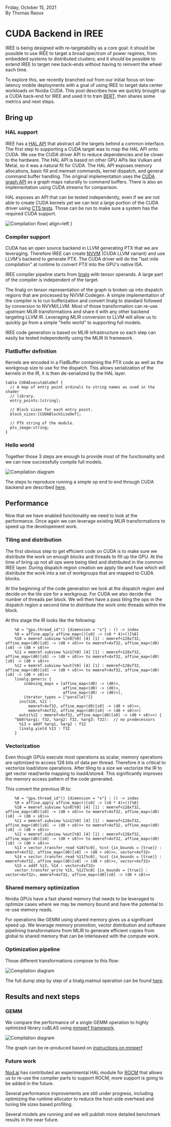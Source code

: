 
 Friday, October 15, 2021<br>
 By Thomas Raoux

# CUDA Backend in IREE

IREE is being designed with re-targetability as a core goal: it should be
possible to use IREE to target a broad spectrum of power regimes, from embedded
systems to distributed clusters; and it should be possible to extend IREE to
target new back-ends without having to reinvent the wheel each time. 

To explore this, we recently branched out from our initial focus on low-latency
mobile deployments with a goal of using IREE to target data center workloads on
Nvidia CUDA. This post describes how we quickly brought up a CUDA back-end for
IREE and used it to train [BERT](https://en.wikipedia.org/wiki/BERT_(language_model)),
then shares some metrics and next steps.

## Bring up

### HAL support

IREE has a [HAL API](https://github.com/google/iree/blob/main/docs/developers/design_roadmap.md#hal-hardware-abstraction-layer-and-multi-architecture-executables)
that abstract all the targets behind a common interface. The first step to
supporting a CUDA target was to map the HAL API onto CUDA. We use the CUDA
driver API to reduce dependencies and be closer to the hardware. The HAL API is
based on other GPU APIs like Vulkan and Metal, so it was a natural fit for CUDA.
The HAL API exposes memory allocations, basic fill and memset commands, kernel
dispatch, and general command buffer handling. The original implementation uses
the [CUDA graph API](https://developer.nvidia.com/blog/cuda-graphs/)
as a graph maps naturally to command buffers. There is also an implementation
using CUDA streams for comparison.

HAL exposes an API that can be tested independently, even if we are not able to
create CUDA kernels yet we can test a large portion of the CUDA driver using
[CTS tests](https://github.com/google/iree/blob/main/iree/hal/cts/README.md).
Those can be run to make sure a system has the required CUDA support.

 ![Compilation flow](./2021-10-15-cuda-compiler-flow.png){ align=left }

### Compiler support

CUDA has an open source backend in LLVM generating PTX that we are leveraging.
Therefore IREE can create [NVVM](https://docs.nvidia.com/cuda/nvvm-ir-spec/index.html)
(CUDA LLVM variant) and use LLVM's backend to generate PTX. The CUDA driver
will do the "last mile compilation" at runtime to convert PTX into the GPU's native ISA.

IREE compiler pipeline starts from [linalg](https://mlir.llvm.org/docs/Dialects/Linalg/)
with tensor operands. A large part of the compiler is independent of the target.

The linalg on tensor representation of the graph is broken up into dispatch
regions that are processed by NVVM Codegen. A simple implementation of the
compiler is to run bufferization and convert linalg to standard followed by
conversion to NVVM/LLVM. Most of those transformation can re-use upstream MLIR
transformations and share it with any other backend targeting LLVM IR.
Leveraging MLIR conversion to LLVM will allow us to quickly go from a simple
"hello world" to supporting full models.

IREE code generation is based on MLIR infrastructure so each step can easily be
tested independently using the MLIR lit framework.

### FlatBuffer definition

Kernels are encoded in a FlatBuffer containing the PTX code as well as the
workgroup size to use for the dispatch. This allows serialization of the kernels
in the IR, it is then de-serialized by the HAL layer.

```
table CUDAExecutableDef {
  // A map of entry point ordinals to string names as used in the shader
  // library.
  entry_points:[string];

  // Block sizes for each entry point.
  block_sizes:[CUDABlockSizeDef];

  // PTX string of the module.
  ptx_image:string;
}
```

### Hello world

Together those 3 steps are enough to provide most of the functionality and we
can now successfully compile full models.

![Compilation diagram](./2021-10-15-cuda-bring_up.png)

The steps to reproduce running a simple op end to end through CUDA backend are
described [here](https://github.com/google/iree/blob/main/docs/developers/design_docs/cuda_backend.md#example).

## Performance

Now that we have enabled functionality we need to look at the performance. Once
again we can leverage existing MLIR transformations to speed up the developement
work.

### Tiling and distribution

The first obvious step to get efficient code on CUDA is to make sure we
distribute the work on enough blocks and threads to fill up the GPU. At the time
of bring up not all ops were being tiled and distributed in the common IREE
layer. During dispatch region creation we apply tile and fuse which will
distribute the work into a set of workgroups that are mapped to CUDA blocks.

At the beginning of the code generation we look at the dispatch region and
decide on the tile size for a workgroup. For CUDA we also decide the number of
threads per block. 
We will then have a pass tiling the ops in the dispatch region a second time to
distribute the work onto threads within the block.

At this stage the IR looks like the following:
```
    %8 = "gpu.thread_id"() {dimension = "x"} : () -> index
    %9 = affine.apply affine_map<()[s0] -> (s0 * 4)>()[%8]
    %10 = memref.subview %in0[%9] [4] [1] : memref<128xf32, affine_map<(d0)[s0] -> (d0 + s0)>> to memref<4xf32, affine_map<(d0)[s0] -> (d0 + s0)>>
    %11 = memref.subview %in1[%9] [4] [1] : memref<128xf32, affine_map<(d0)[s0] -> (d0 + s0)>> to memref<4xf32, affine_map<(d0)[s0] -> (d0 + s0)>>
    %12 = memref.subview %out[%9] [4] [1] : memref<128xf32, affine_map<(d0)[s0] -> (d0 + s0)>> to memref<4xf32, affine_map<(d0)[s0] -> (d0 + s0)>>
    linalg.generic {
        indexing_maps = [affine_map<(d0) -> (d0)>,
                         affine_map<(d0) -> (d0)>,
                         affine_map<(d0) -> (d0)>],
        iterator_types = ["parallel"]} 
      ins(%10, %11 : 
          memref<4xf32, affine_map<(d0)[s0] -> (d0 + s0)>>,
          memref<4xf32, affine_map<(d0)[s0] -> (d0 + s0)>>)
      outs(%12 : memref<4xf32, affine_map<(d0)[s0] -> (d0 + s0)>>) {
    ^bb0(%arg1: f32, %arg2: f32, %arg3: f32):  // no predecessors
      %13 = addf %arg1, %arg2 : f32
      linalg.yield %13 : f32
    }
```

### Vectorization

Even though GPUs execute most operations as scalar, memory operations are
optimized to access 128 bits of data per thread. Therefore it is critical to
vectorize load/store operations.
After tiling to a size we vectorize the IR to get vector read/write mapping to
load4/store4. This significantly improves the memory access pattern of the code
generated.

This convert the previous IR to:
```
    %8 = "gpu.thread_id"() {dimension = "x"} : () -> index
    %9 = affine.apply affine_map<()[s0] -> (s0 * 4)>()[%8]
    %10 = memref.subview %in0[%9] [4] [1] : memref<128xf32, affine_map<(d0)[s0] -> (d0 + s0)>> to memref<4xf32, affine_map<(d0)[s0] -> (d0 + s0)>>
    %11 = memref.subview %in1[%9] [4] [1] : memref<128xf32, affine_map<(d0)[s0] -> (d0 + s0)>> to memref<4xf32, affine_map<(d0)[s0] -> (d0 + s0)>>
    %12 = memref.subview %out[%9] [4] [1] : memref<128xf32, affine_map<(d0)[s0] -> (d0 + s0)>> to memref<4xf32, affine_map<(d0)[s0] -> (d0 + s0)>>
    %13 = vector.transfer_read %10[%c0], %cst {in_bounds = [true]} : memref<4xf32, affine_map<(d0)[s0] -> (d0 + s0)>>, vector<4xf32>
    %14 = vector.transfer_read %11[%c0], %cst {in_bounds = [true]} : memref<4xf32, affine_map<(d0)[s0] -> (d0 + s0)>>, vector<4xf32>
    %15 = addf %13, %14 : vector<4xf32>
    vector.transfer_write %15, %12[%c0] {in_bounds = [true]} : vector<4xf32>, memref<4xf32, affine_map<(d0)[s0] -> (d0 + s0)>>
```

### Shared memory optimization

Nvidia GPUs have a fast shared memory that needs to be leveraged to optimize
cases where we may be memory bound and have the potential to re-use memory
reads.

For operations like GEMM using shared memory gives us a significant speed up. 
We leverage memory promotion, vector distribution and software pipelining
transformations from MLIR to generate efficient copies from global to shared
memory that can be interleaved with the compute work.

### Optimization pipeline

Those different transformations compose to this flow:

![Compilation diagram](./2021-10-15-cuda-optimization-flow.png)

The full dump step by step of a linalg.matmul operation can be found [here](https://gist.github.com/ThomasRaoux/8bded9d7c3f7426fc1ca8598deb53220).

## Results and next steps

### GEMM

We compare the performance of a single GEMM operation to highly optimized
library cuBLAS using [mmperf framework](https://github.com/mmperf/mmperf). 

![Compilation diagram](./2021-10-15-cuda-memperf.png)

The graph can be re-produced based on [instructions on mmperf](https://github.com/mmperf/mmperf#compare-mmperf-results-among-different-backends)

### Future work

[Nod.ai](https://nod.ai/) has contributed an experimental HAL module for [ROCM](https://rocmdocs.amd.com/)
that allows us to re-use the compiler parts to support ROCM, more support is
going to be added in the future.

Several performance improvements are still under progress, including optimizing
the runtime allocator to reduce the host-side overhead and tuning tile sizes
based profiling.

Several models are running and we will publish more detailed benchmark results
in the near future.
